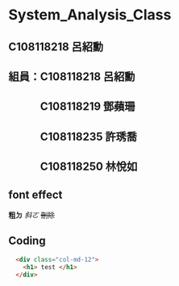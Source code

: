 # System_Analysis_Class

## C108118218 呂紹勳

## 組員：C108118218 呂紹勳
## 　　　C108118219 鄧蘋珊
## 　　　C108118235 許琇喬
## 　　　C108118250 林悅如

## font effect

**粗ㄉ**
*斜ㄛ*
~~刪除~~

## Coding

```html
  <div class="col-md-12">
    <h1> test </h1>
  </div>
```
